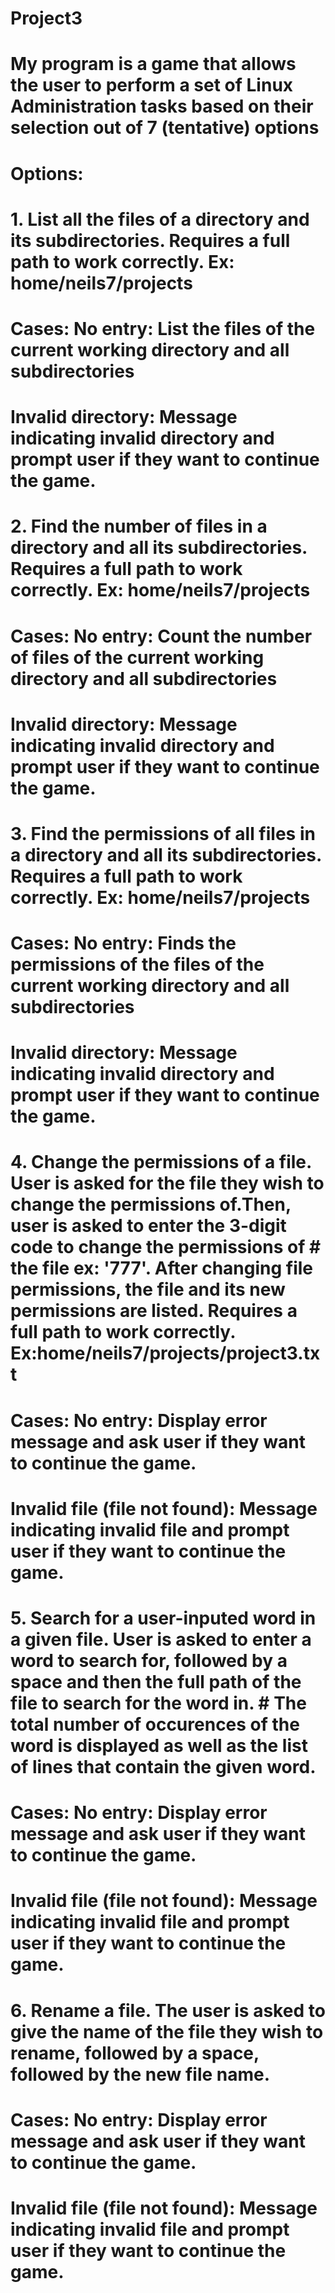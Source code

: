 # Project3

# My program is a game that allows the user to perform a set of Linux Administration tasks based on their selection out of 7 (tentative) options
# 
#
# Options:
#
# 1. List all the files of a directory and its subdirectories. Requires a full path to work correctly. Ex: home/neils7/projects
#    Cases: No entry: List the files of the current working directory and all subdirectories
#           Invalid directory: Message indicating invalid directory and prompt user if they want to continue the game.
#
# 2. Find the number of files in a directory and all its subdirectories. Requires a full path to work correctly. Ex: home/neils7/projects
#    Cases: No entry: Count the number of files of the current working directory and all subdirectories
#           Invalid directory: Message indicating invalid directory and prompt user if they want to continue the game.
#
# 3. Find the permissions of all files in a directory and all its subdirectories. Requires a full path to work correctly. Ex: home/neils7/projects
#    Cases: No entry: Finds the permissions of the files of the current working directory and all subdirectories
#           Invalid directory: Message indicating invalid directory and prompt user if they want to continue the game.
#
# 4. Change the permissions of a file. User is asked for the file they wish to change the permissions of.Then, user is asked to enter the 3-digit code to change the permissions of #    the file ex: '777'. After changing file permissions, the file and its new permissions are listed. Requires a full path to work correctly. Ex:home/neils7/projects/project3.txt
#    Cases: No entry: Display error message and ask user if they want to continue the game.
#           Invalid file (file not found): Message indicating invalid file and prompt user if they want to continue the game.
# 
# 5. Search for a user-inputed word in a given file. User is asked to enter a word to search for, followed by a space and then the full path of the file to search for the word in. #    The total number of occurences of the word is displayed as well as the list of lines that contain the given word.
#    Cases: No entry: Display error message and ask user if they want to continue the game.
#           Invalid file (file not found): Message indicating invalid file and prompt user if they want to continue the game.
#
# 6. Rename a file. The user is asked to give the name of the file they wish to rename, followed by a space, followed by the new file name.
#    Cases: No entry: Display error message and ask user if they want to continue the game.
#           Invalid file (file not found): Message indicating invalid file and prompt user if they want to continue the game.
#
#
#
#
#
#
#
#

